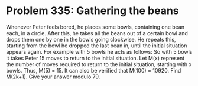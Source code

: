 # Problem 335: Gathering the beans
Whenever Peter feels bored, he places some bowls, containing one bean
each, in a circle. After this, he takes all the beans out of a certain
bowl and drops them one by one in the bowls going clockwise. He repeats
this, starting from the bowl he dropped the last bean in, until the
initial situation appears again. For example with 5 bowls he acts as
follows: So with 5 bowls it takes Peter 15 moves to return to the
initial situation. Let M(x) represent the number of moves required to
return to the initial situation, starting with x bowls. Thus, M(5) = 15.
It can also be verified that M(100) = 10920. Find M(2k+1). Give your
answer modulo 79.
